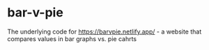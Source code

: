 # bar-v-pie
The underlying code for https://barvpie.netlify.app/ - a website that compares values in bar graphs vs. pie cahrts
